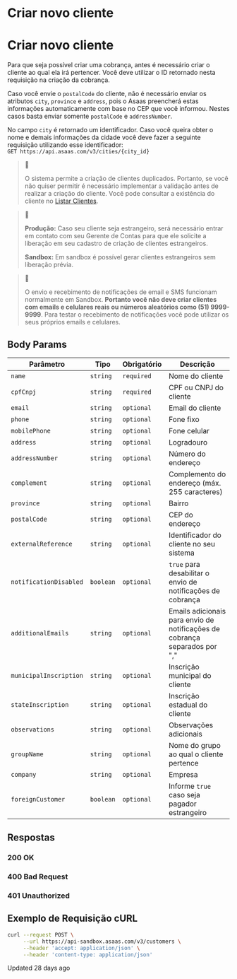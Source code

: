 # Criar novo cliente

# Criar novo cliente

Para que seja possível criar uma cobrança, antes é necessário criar o cliente ao qual ela irá pertencer. Você deve utilizar o ID retornado nesta requisição na criação da cobrança.

Caso você envie o `postalCode` do cliente, não é necessário enviar os atributos `city`, `province` e `address`, pois o Asaas preencherá estas informações automaticamente com base no CEP que você informou. Nestes casos basta enviar somente `postalCode` e `addressNumber`.

No campo `city` é retornado um identificador. Caso você queira obter o nome e demais informações da cidade você deve fazer a seguinte requisição utilizando esse identificador:  
`GET https://api.asaas.com/v3/cities/{city_id}`

> 🚧
> 
> O sistema permite a criação de clientes duplicados. Portanto, se você não quiser permitir é necessário implementar a validação antes de realizar a criação do cliente. Você pode consultar a existência do cliente no [Listar Clientes]().

> 📘
> 
> **Produção:** Caso seu cliente seja estrangeiro, será necessário entrar em contato com seu Gerente de Contas para que ele solicite a liberação em seu cadastro de criação de clientes estrangeiros.
> 
> **Sandbox:** Em sandbox é possível gerar clientes estrangeiros sem liberação prévia.

> 🚧
> 
> O envio e recebimento de notificações de email e SMS funcionam normalmente em Sandbox. **Portanto você não deve criar clientes com emails e celulares reais ou números aleatórios como (51) 9999-9999**. Para testar o recebimento de notificações você pode utilizar os seus próprios emails e celulares.

## Body Params

| Parâmetro | Tipo | Obrigatório | Descrição |
|---|---|---|---|
| `name` | `string` | `required` | Nome do cliente |
| `cpfCnpj` | `string` | `required` | CPF ou CNPJ do cliente |
| `email` | `string` | `optional` | Email do cliente |
| `phone` | `string` | `optional` | Fone fixo |
| `mobilePhone` | `string` | `optional` | Fone celular |
| `address` | `string` | `optional` | Logradouro |
| `addressNumber` | `string` | `optional` | Número do endereço |
| `complement` | `string` | `optional` | Complemento do endereço (máx. 255 caracteres) |
| `province` | `string` | `optional` | Bairro |
| `postalCode` | `string` | `optional` | CEP do endereço |
| `externalReference` | `string` | `optional` | Identificador do cliente no seu sistema |
| `notificationDisabled` | `boolean` | `optional` | `true` para desabilitar o envio de notificações de cobrança |
| `additionalEmails` | `string` | `optional` | Emails adicionais para envio de notificações de cobrança separados por "," |
| `municipalInscription` | `string` | `optional` | Inscrição municipal do cliente |
| `stateInscription` | `string` | `optional` | Inscrição estadual do cliente |
| `observations` | `string` | `optional` | Observações adicionais |
| `groupName` | `string` | `optional` | Nome do grupo ao qual o cliente pertence |
| `company` | `string` | `optional` | Empresa |
| `foreignCustomer` | `boolean` | `optional` | Informe `true` caso seja pagador estrangeiro |

## Respostas

### 200 OK

### 400 Bad Request

### 401 Unauthorized

## Exemplo de Requisição cURL

```bash
curl --request POST \
     --url https://api-sandbox.asaas.com/v3/customers \
     --header 'accept: application/json' \
     --header 'content-type: application/json'
```

Updated 28 days ago